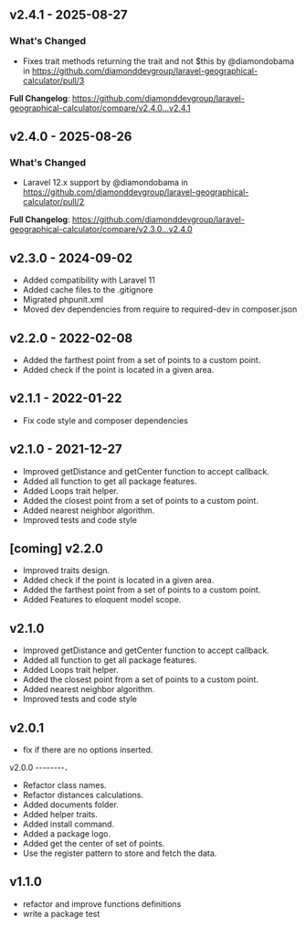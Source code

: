 ## v2.4.1 - 2025-08-27

### What's Changed

* Fixes trait methods returning the trait and not $this by @diamondobama in https://github.com/diamonddevgroup/laravel-geographical-calculator/pull/3

**Full Changelog**: https://github.com/diamonddevgroup/laravel-geographical-calculator/compare/v2.4.0...v2.4.1

## v2.4.0 - 2025-08-26

### What's Changed

* Laravel 12.x support by @diamondobama in https://github.com/diamonddevgroup/laravel-geographical-calculator/pull/2

**Full Changelog**: https://github.com/diamonddevgroup/laravel-geographical-calculator/compare/v2.3.0...v2.4.0

## v2.3.0 - 2024-09-02

- Added compatibility with Laravel 11
- Added cache files to the .gitignore
- Migrated phpunit.xml
- Moved dev dependencies from require to required-dev in composer.json

## v2.2.0 - 2022-02-08

- Added the farthest point from a set of points to a custom point.
- Added check if the point is located in a given area.

## v2.1.1 - 2022-01-22

- Fix code style and composer dependencies

## v2.1.0 - 2021-12-27

- Improved getDistance and getCenter function to accept callback.
- Added all function to get all package features.
- Added Loops trait helper.
- Added the closest point from a set of points to a custom point.
- Added nearest neighbor algorithm.
- Improved tests and code style

## [coming] v2.2.0

- Improved traits design.
- Added check if the point is located in a given area.
- Added the farthest point from a set of points to a custom point.
- Added Features to eloquent model scope.

## v2.1.0

- Improved getDistance and getCenter function to accept callback.
- Added all function to get all package features.
- Added Loops trait helper.
- Added the closest point from a set of points to a custom point.
- Added nearest neighbor algorithm.
- Improved tests and code style

## v2.0.1

- fix if there are no options inserted.

v2.0.0
--------،

- Refactor class names.
- Refactor distances calculations.
- Added documents folder.
- Added helper traits.
- Added install command.
- Added a package logo.
- Added get the center of set of points.
- Use the register pattern to store and fetch the data.

## v1.1.0

- refactor and improve functions definitions
- write a package test
